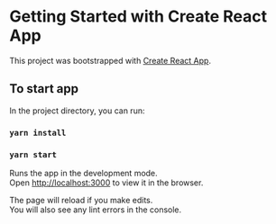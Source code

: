 # Getting Started with Create React App

This project was bootstrapped with [Create React App](https://github.com/facebook/create-react-app).

## To start app 
In the project directory, you can run:
### `yarn install`
### `yarn start`

Runs the app in the development mode.\
Open [http://localhost:3000](http://localhost:3000) to view it in the browser.

The page will reload if you make edits.\
You will also see any lint errors in the console.


